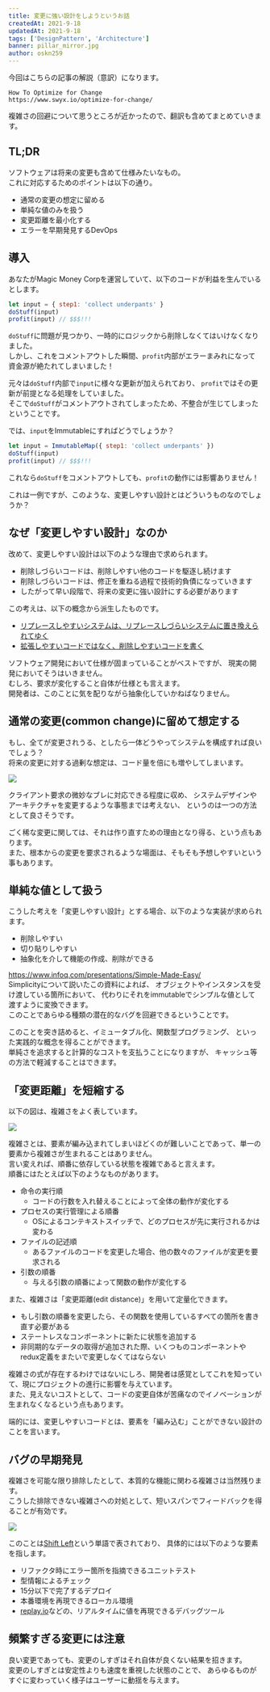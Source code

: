 ```yaml
---
title: 変更に強い設計をしようというお話
createdAt: 2021-9-18
updatedAt: 2021-9-18
tags: ['DesignPattern', 'Architecture']
banner: pillar_mirror.jpg
author: oskn259
---
```


今回はこちらの記事の解説（意訳）になります。 

```
How To Optimize for Change
https://www.swyx.io/optimize-for-change/  
```

複雑さの回避について思うところが近かったので、翻訳も含めてまとめていきます。  


## TL;DR
ソフトウェアは将来の変更も含めて仕様みたいなもの。  
これに対応するためのポイントは以下の通り。  

* 通常の変更の想定に留める
* 単純な値のみを扱う
* 変更距離を最小化する
* エラーを早期発見するDevOps



## 導入
あなたがMagic Money Corpを運営していて、以下のコードが利益を生んでいるとします。  

```js
let input = { step1: 'collect underpants' }
doStuff(input) 
profit(input) // $$$!!!
```

`doStuff`に問題が見つかり、一時的にロジックから削除しなくてはいけなくなりました。  
しかし、これをコメントアウトした瞬間、`profit`内部がエラーまみれになって資金源が絶たれてしまいました！  

元々は`doStuff`内部で`input`に様々な更新が加えられており、
`profit`ではその更新が前提となる処理をしていました。  
そこで`doStuff`がコメントアウトされてしまったため、不整合が生じてしまったということです。  

では、`input`をImmutableにすればどうでしょうか？  

```js
let input = ImmutableMap({ step1: 'collect underpants' })
doStuff(input)
profit(input) // $$$!!!
```

これなら`doStuff`をコメントアウトしても、`profit`の動作には影響ありません！

これは一例ですが、このような、変更しやすい設計とはどういうものなのでしょうか？  



## なぜ「変更しやすい設計」なのか
改めて、変更しやすい設計は以下のような理由で求められます。  

* 削除しづらいコードは、削除しやすい他のコードを駆逐し続けます
* 削除しづらいコードは、修正を重ねる過程で技術的負債になっていきます
* したがって早い段階で、将来の変更に強い設計にする必要があります

この考えは、以下の概念から派生したものです。  

* [リプレースしやすいシステムは、リプレースしづらいシステムに置き換えられてゆく](https://twitter.com/cramforce/status/1139925981051801600)
* [拡張しやすいコードではなく、削除しやすいコードを書く](https://programmingisterrible.com/post/139222674273/how-to-write-disposable-code-in-large-systems)

ソフトウェア開発において仕様が固まっていることがベストですが、
現実の開発においてそうはいきません。  
むしろ、要求が変化すること自体が仕様とも言えます。  
開発者は、このことに気を配りながら抽象化していかねばなりません。  



## 通常の変更(common change)に留めて想定する
もし、全てが変更されうる、としたら一体どうやってシステムを構成すれば良いでしょう？  
将来の変更に対する過剰な想定は、コード量を倍にも増やしてしまいます。  

<img src="https://dev-to-uploads.s3.amazonaws.com/uploads/articles/n1078j8opalnrzuu8p4u.png">

クライアント要求の微妙なブレに対応できる程度に収め、
システムデザインやアーキテクチャを変更するような事態までは考えない、
というのは一つの方法として良さそうです。  

ごく稀な変更に関しては、それは作り直すための理由となり得る、という点もあります。  
また、根本からの変更を要求されるような場面は、そもそも予想しやすいという事もあります。



## 単純な値として扱う
こうした考えを「変更しやすい設計」とする場合、以下のような実装が求められます。  

* 削除しやすい
* 切り貼りしやすい
* 抽象化を介して機能の作成、削除ができる

https://www.infoq.com/presentations/Simple-Made-Easy/  
Simplicityについて説いたこの資料によれば、
オブジェクトやインスタンスを受け渡している箇所において、
代わりにそれをimmutableでシンプルな値として渡すように変換できます。  
このことであらゆる種類の潜在的なバグを回避できるということです。  

このことを突き詰めると、イミュータブル化、関数型プログラミング、
といった実践的な概念を得ることができます。  
単純さを追求すると計算的なコストを支払うことになりますが、
キャッシュ等の方法で軽減することはできます。  



## 「変更距離」を短縮する
以下の図は、複雑さをよく表しています。  

<img src="https://dev-to-uploads.s3.amazonaws.com/uploads/articles/gj20hvtks9erpk2y4wzp.png">

複雑さとは、要素が編み込まれてしまいほどくのが難しいことであって、単一の要素から複雑さが生まれることはありません。  
言い変えれば、順番に依存している状態を複雑であると言えます。  
順番にはたとえば以下のようなものがあります。  

* 命令の実行順
  - コードの行数を入れ替えることによって全体の動作が変化する
* プロセスの実行管理による順番
  - OSによるコンテキストスイッチで、どのプロセスが先に実行されるかは変わる
* ファイルの記述順
  - あるファイルのコードを変更した場合、他の数々のファイルが変更を要求される
* 引数の順番
  - 与える引数の順番によって関数の動作が変化する

また、複雑さは「変更距離(edit distance)」を用いて定量化できます。  

* もし引数の順番を変更したら、その関数を使用しているすべての箇所を書き直す必要がある
* ステートレスなコンポーネントに新たに状態を追加する
* 非同期的なデータの取得が追加された際、いくつものコンポーネントやredux定義をまたいで変更しなくてはならない

複雑さの式が存在するわけではないにしろ、開発者は感覚としてこれを知っていて、現にプロジェクトの進行に影響を与えています。  
また、見えないコストとして、コードの変更自体が苦痛なのでイノベーションが生まれなくなるという点もあります。  

端的には、変更しやすいコードとは、要素を「編み込む」ことができない設計のことを言います。  



## バグの早期発見
複雑さを可能な限り排除したとして、本質的な機能に関わる複雑さは当然残ります。  
こうした排除できない複雑さへの対処として、短いスパンでフィードバックを得ることが有効です。  

<img src="https://dev-to-uploads.s3.amazonaws.com/uploads/articles/ft6xbdkm4mpzitumho5i.png">

このことは[Shift Left](https://devops.com/shift-left-can-you-be-left-out/)という単語で表されており、
具体的には以下のような要素を指します。  

* リファクタ時にエラー箇所を指摘できるユニットテスト
* 型情報によるチェック
* 15分以下で完了するデプロイ
* 本番環境を再現できるローカル環境
* [replay.io](https://www.replay.io/)などの、リアルタイムに値を再現できるデバッグツール



## 頻繁すぎる変更には注意
良い変更であっても、変更のしすぎはそれ自体が良くない結果を招きます。  
変更のしすぎとは安定性よりも速度を重視した状態のことで、
あらゆるものがすぐに変わっていく様子はユーザーに動揺を与えます。  
